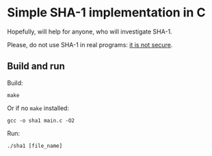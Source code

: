 # Simple SHA-1 implementation in C

Hopefully, will help for anyone, who will investigate SHA-1.

Please, do not use SHA-1 in real programs: [it is not secure](https://shattered.io/).

## Build and run

Build:

`make`

Or if no `make` installed:

`gcc -o sha1 main.c -O2`

Run:

`./sha1 [file_name]`
